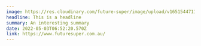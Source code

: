 ```yaml
---
image: https://res.cloudinary.com/future-super/image/upload/v1651544711/student-with-megaphone.png
headline: This is a headline
summary: An interesting summary
date: 2022-05-03T06:52:20.570Z
link: https://www.futuresuper.com.au/
---
```

